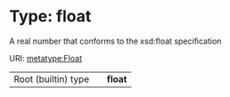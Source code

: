
# Type: float


A real number that conforms to the xsd:float specification

URI: [metatype:Float](https://w3id.org/biolink/biolinkml/meta/types/Float)

|  |  |  |
| --- | --- | --- |
| Root (builtin) type | | **float** |
